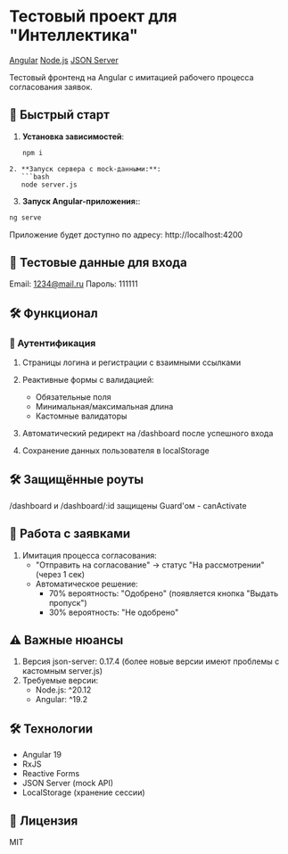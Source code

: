 # Тестовый проект для "Интеллектика"

[Angular](https://angular.io/)
[Node.js](https://nodejs.org/)
[JSON Server](https://github.com/typicode/json-server)

Тестовый фронтенд на Angular с имитацией рабочего процесса согласования заявок.

## 🚀 Быстрый старт

1. **Установка зависимостей**:
   ```bash
   npm i
```
2. **Запуск сервера с mock-данными:**:
   ```bash
   node server.js
```
3. **Запуск Angular-приложения:**:
  ```bash
  ng serve
```
Приложение будет доступно по адресу: http://localhost:4200

## 🔑 Тестовые данные для входа
Email: 1234@mail.ru
Пароль: 111111

## 🛠️ Функционал
### 🔐 Аутентификация
1. Страницы логина и регистрации с взаимными ссылками
2. Реактивные формы с валидацией:
    - Обязательные поля
    - Минимальная/максимальная длина
    - Кастомные валидаторы

3. Автоматический редирект на /dashboard после успешного входа
4. Сохранение данных пользователя в localStorage

## 🛠️ Защищённые роуты
/dashboard и /dashboard/:id защищены Guard'ом  - canActivate

## 📝 Работа с заявками
1. Имитация процесса согласования:
    - "Отправить на согласование" → статус "На рассмотрении" (через 1 сек)
    - Автоматическое решение:
        * 70% вероятность: "Одобрено" (появляется кнопка "Выдать пропуск")
        * 30% вероятность: "Не одобрено"

## ⚠️ Важные нюансы
1. Версия json-server: 0.17.4 (более новые версии имеют проблемы с кастомным server.js)
2. Требуемые версии:
    - Node.js: ^20.12
    - Angular: ^19.2

## 🛠 Технологии
* Angular 19
* RxJS
* Reactive Forms
* JSON Server (mock API)
* LocalStorage (хранение сессии)

## 📜 Лицензия
MIT
